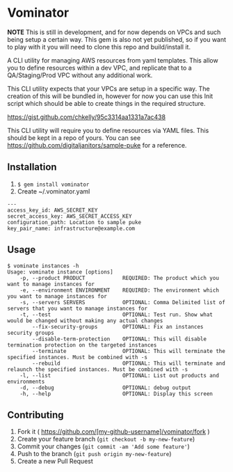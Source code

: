 # Vominator

**NOTE** This is still in development, and for now depends on VPCs and such being setup a certain way. This gem is also not yet published, so if you want to play with it you will need to clone this repo and build/install it.

A CLI utility for managing AWS resources from yaml templates. This allow you to define resources within a dev VPC, and replicate that to a QA/Staging/Prod VPC without any additional work.

This CLI utility expects that your VPCs are setup in a specific way. The creation of this will be bundled in, however for now you can use this Init script which should be able to create things in the required structure.

https://gist.github.com/chkelly/95c3314aa1331a7ac438

This CLI utility will require you to define resources via YAML files. This should be kept in a repo of yours. You can see https://github.com/digitaljanitors/sample-puke for a reference.




## Installation

1. `$ gem install vominator`
2. Create ~/.vominator.yaml
```
---
access_key_id: AWS_SECRET_KEY
secret_access_key: AWS_SECRET_ACCESS_KEY
configuration_path: Location to sample puke
key_pair_name: infrastructure@example.com
```
## Usage

```
$ vominate instances -h
Usage: vominate instance [options]
    -p, --product PRODUCT            REQUIRED: The product which you want to manage instances for
    -e, --environment ENVIRONMENT    REQUIRED: The environment which you want to manage instances for
    -s, --servers SERVERS            OPTIONAL: Comma Delimited list of servers that you want to manage instances for
    -t, --test                       OPTIONAL: Test run. Show what would be changed without making any actual changes
        --fix-security-groups        OPTIONAL: Fix an instances security groups
        --disable-term-protection    OPTIONAL: This will disable termination protection on the targeted instances
        --terminate                  OPTIONAL: This will terminate the specified instances. Must be combined with -s
        --rebuild                    OPTIONAL: This will terminate and relaunch the specified instances. Must be combined with -s
    -l, --list                       OPTIONAL: List out products and environments
    -d, --debug                      OPTIONAL: debug output
    -h, --help                       OPTIONAL: Display this screen
```


## Contributing

1. Fork it ( https://github.com/[my-github-username]/vominator/fork )
2. Create your feature branch (`git checkout -b my-new-feature`)
3. Commit your changes (`git commit -am 'Add some feature'`)
4. Push to the branch (`git push origin my-new-feature`)
5. Create a new Pull Request
